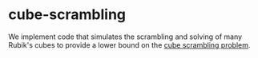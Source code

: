 # cube-scrambling
We implement code that simulates the scrambling and solving of many Rubik's cubes to provide a lower bound on the [cube scrambling problem](https://theconversation.com/how-hard-is-it-to-scramble-rubiks-cube-129916).